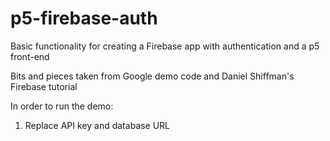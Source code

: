 # p5-firebase-auth
Basic functionality for creating a Firebase app with authentication and a p5 front-end 

Bits and pieces taken from Google demo code and Daniel Shiffman's Firebase tutorial

In order to run the demo: 

1. Replace API key and database URL
